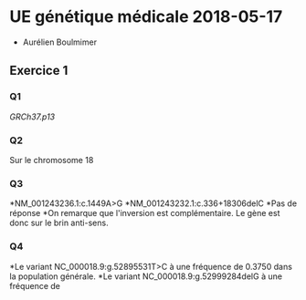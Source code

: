 # UE génétique médicale 2018-05-17
* Aurélien Boulmimer
## Exercice 1
### Q1
*GRCh37.p13*
### Q2
Sur le chromosome 18
### Q3
*NM_001243236.1:c.1449A>G
*NM_001243232.1:c.336+18306delC
*Pas de réponse
*On remarque que l'inversion est complémentaire. Le gène est donc sur le brin anti-sens.
### Q4
*Le variant NC_000018.9:g.52895531T>C à une fréquence de	0.3750 dans la population générale.
*Le variant NC_000018.9:g.52999284delG à une fréquence de 
